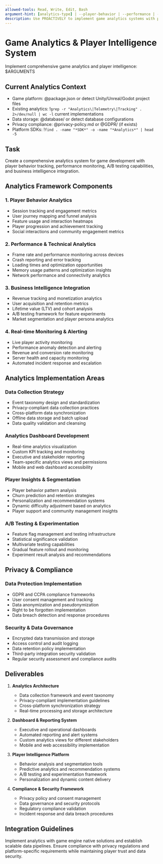 ```yaml
---
allowed-tools: Read, Write, Edit, Bash
argument-hint: [analytics-type] | --player-behavior | --performance | --monetization | --retention | --comprehensive
description: Use PROACTIVELY to implement game analytics systems with player behavior tracking, performance monitoring, and business intelligence integration
---
```


# Game Analytics & Player Intelligence System

Implement comprehensive game analytics and player intelligence: $ARGUMENTS

## Current Analytics Context

- Game platform: @package.json or detect Unity/Unreal/Godot project files
- Existing analytics: !`grep -r "Analytics\|Telemetry\|Tracking" . 2>/dev/null | wc -l` current implementations
- Data storage: @database/ or detect database configurations
- Privacy compliance: @privacy-policy.md or @GDPR/ (if exists)
- Platform SDKs: !`find . -name "*SDK*" -o -name "*Analytics*" | head -5`

## Task

Create a comprehensive analytics system for game development with player behavior tracking, performance monitoring, A/B testing capabilities, and business intelligence integration.

## Analytics Framework Components

### 1. Player Behavior Analytics
- Session tracking and engagement metrics
- User journey mapping and funnel analysis
- Feature usage and interaction heatmaps
- Player progression and achievement tracking
- Social interactions and community engagement metrics

### 2. Performance & Technical Analytics
- Frame rate and performance monitoring across devices
- Crash reporting and error tracking
- Loading times and optimization opportunities
- Memory usage patterns and optimization insights
- Network performance and connectivity analytics

### 3. Business Intelligence Integration
- Revenue tracking and monetization analytics
- User acquisition and retention metrics
- Lifetime value (LTV) and cohort analysis
- A/B testing framework for feature experiments
- Market segmentation and player persona analytics

### 4. Real-time Monitoring & Alerting
- Live player activity monitoring
- Performance anomaly detection and alerting
- Revenue and conversion rate monitoring
- Server health and capacity monitoring
- Automated incident response and escalation

## Analytics Implementation Areas

### Data Collection Strategy
- Event taxonomy design and standardization
- Privacy-compliant data collection practices
- Cross-platform data synchronization
- Offline data storage and batch upload
- Data quality validation and cleansing

### Analytics Dashboard Development
- Real-time analytics visualization
- Custom KPI tracking and monitoring
- Executive and stakeholder reporting
- Team-specific analytics views and permissions
- Mobile and web dashboard accessibility

### Player Insights & Segmentation
- Player behavior pattern analysis
- Churn prediction and retention strategies
- Personalization and recommendation systems
- Dynamic difficulty adjustment based on analytics
- Player support and community management insights

### A/B Testing & Experimentation
- Feature flag management and testing infrastructure
- Statistical significance validation
- Multivariate testing capabilities
- Gradual feature rollout and monitoring
- Experiment result analysis and recommendations

## Privacy & Compliance

### Data Protection Implementation
- GDPR and CCPA compliance frameworks
- User consent management and tracking
- Data anonymization and pseudonymization
- Right to be forgotten implementation
- Data breach detection and response procedures

### Security & Data Governance
- Encrypted data transmission and storage
- Access control and audit logging
- Data retention policy implementation
- Third-party integration security validation
- Regular security assessment and compliance audits

## Deliverables

1. **Analytics Architecture**
   - Data collection framework and event taxonomy
   - Privacy-compliant implementation guidelines
   - Cross-platform synchronization strategy
   - Real-time processing and storage architecture

2. **Dashboard & Reporting System**
   - Executive and operational dashboards
   - Automated reporting and alert systems
   - Custom analytics views for different stakeholders
   - Mobile and web accessibility implementation

3. **Player Intelligence Platform**
   - Behavior analysis and segmentation tools
   - Predictive analytics and recommendation systems
   - A/B testing and experimentation framework
   - Personalization and dynamic content delivery

4. **Compliance & Security Framework**
   - Privacy policy and consent management
   - Data governance and security protocols
   - Regulatory compliance validation
   - Incident response and data breach procedures

## Integration Guidelines

Implement analytics with game engine native solutions and establish scalable data pipelines. Ensure compliance with privacy regulations and platform-specific requirements while maintaining player trust and data security.